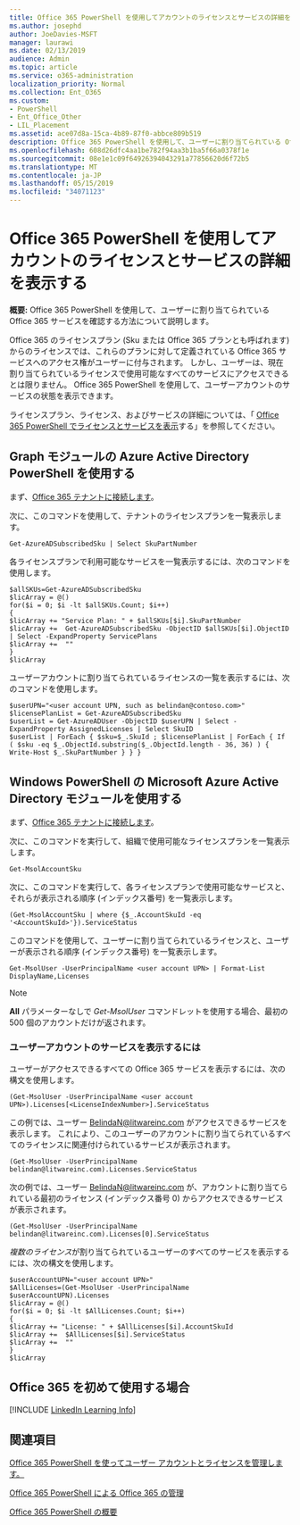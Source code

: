 ```yaml
---
title: Office 365 PowerShell を使用してアカウントのライセンスとサービスの詳細を表示する
ms.author: josephd
author: JoeDavies-MSFT
manager: laurawi
ms.date: 02/13/2019
audience: Admin
ms.topic: article
ms.service: o365-administration
localization_priority: Normal
ms.collection: Ent_O365
ms.custom:
- PowerShell
- Ent_Office_Other
- LIL_Placement
ms.assetid: ace07d8a-15ca-4b89-87f0-abbce809b519
description: Office 365 PowerShell を使用して、ユーザーに割り当てられている Office 365 サービスを確認する方法について説明します。
ms.openlocfilehash: 608d26dfc4aa1be782f94aa3b1ba5f66a0378f1e
ms.sourcegitcommit: 08e1e1c09f64926394043291a77856620d6f72b5
ms.translationtype: MT
ms.contentlocale: ja-JP
ms.lasthandoff: 05/15/2019
ms.locfileid: "34071123"
---
```

# <a name="view-account-license-and-service-details-with-office-365-powershell"></a>Office 365 PowerShell を使用してアカウントのライセンスとサービスの詳細を表示する

**概要:** Office 365 PowerShell を使用して、ユーザーに割り当てられている Office 365 サービスを確認する方法について説明します。
  
Office 365 のライセンスプラン (Sku または Office 365 プランとも呼ばれます) からのライセンスでは、これらのプランに対して定義されている Office 365 サービスへのアクセス権がユーザーに付与されます。 しかし、ユーザーは、現在割り当てられているライセンスで使用可能なすべてのサービスにアクセスできるとは限りません。 Office 365 PowerShell を使用して、ユーザーアカウントのサービスの状態を表示できます。 

ライセンスプラン、ライセンス、およびサービスの詳細については、「 [Office 365 PowerShell でライセンスとサービスを表示](view-licenses-and-services-with-office-365-powershell.md)する」を参照してください。

## <a name="use-the-azure-active-directory-powershell-for-graph-module"></a>Graph モジュールの Azure Active Directory PowerShell を使用する

まず、[Office 365 テナントに接続します](connect-to-office-365-powershell.md#connect-with-the-azure-active-directory-powershell-for-graph-module)。
  
次に、このコマンドを使用して、テナントのライセンスプランを一覧表示します。

```
Get-AzureADSubscribedSku | Select SkuPartNumber
```

各ライセンスプランで利用可能なサービスを一覧表示するには、次のコマンドを使用します。

```
$allSKUs=Get-AzureADSubscribedSku
$licArray = @()
for($i = 0; $i -lt $allSKUs.Count; $i++)
{
$licArray += "Service Plan: " + $allSKUs[$i].SkuPartNumber
$licArray +=  Get-AzureADSubscribedSku -ObjectID $allSKUs[$i].ObjectID | Select -ExpandProperty ServicePlans
$licArray +=  ""
}
$licArray
````

ユーザーアカウントに割り当てられているライセンスの一覧を表示するには、次のコマンドを使用します。

````
$userUPN="<user account UPN, such as belindan@contoso.com>"
$licensePlanList = Get-AzureADSubscribedSku
$userList = Get-AzureADUser -ObjectID $userUPN | Select -ExpandProperty AssignedLicenses | Select SkuID 
$userList | ForEach { $sku=$_.SkuId ; $licensePlanList | ForEach { If ( $sku -eq $_.ObjectId.substring($_.ObjectId.length - 36, 36) ) { Write-Host $_.SkuPartNumber } } }
````

## <a name="use-the-microsoft-azure-active-directory-module-for-windows-powershell"></a>Windows PowerShell の Microsoft Azure Active Directory モジュールを使用する

まず、[Office 365 テナントに接続します](connect-to-office-365-powershell.md#connect-with-the-microsoft-azure-active-directory-module-for-windows-powershell)。

次に、このコマンドを実行して、組織で使用可能なライセンスプランを一覧表示します。 

```
Get-MsolAccountSku
```

次に、このコマンドを実行して、各ライセンスプランで使用可能なサービスと、それらが表示される順序 (インデックス番号) を一覧表示します。

````
(Get-MsolAccountSku | where {$_.AccountSkuId -eq '<AccountSkuId>'}).ServiceStatus
````
  
このコマンドを使用して、ユーザーに割り当てられているライセンスと、ユーザーが表示される順序 (インデックス番号) を一覧表示します。

````
Get-MsolUser -UserPrincipalName <user account UPN> | Format-List DisplayName,Licenses
````

>[!Note]
>**All** パラメーターなしで _Get-MsolUser_ コマンドレットを使用する場合、最初の 500 個のアカウントだけが返されます。
>
   

### <a name="to-view-services-for-a-user-account"></a>ユーザーアカウントのサービスを表示するには

ユーザーがアクセスできるすべての Office 365 サービスを表示するには、次の構文を使用します。
  
```
(Get-MsolUser -UserPrincipalName <user account UPN>).Licenses[<LicenseIndexNumber>].ServiceStatus
```

この例では、ユーザー BelindaN@litwareinc.com がアクセスできるサービスを表示します。 これにより、このユーザーのアカウントに割り当てられているすべてのライセンスに関連付けられているサービスが表示されます。
  
```
(Get-MsolUser -UserPrincipalName belindan@litwareinc.com).Licenses.ServiceStatus
```

次の例では、ユーザー BelindaN@litwareinc.com が、アカウントに割り当てられている最初のライセンス (インデックス番号 0) からアクセスできるサービスが表示されます。
  
```
(Get-MsolUser -UserPrincipalName belindan@litwareinc.com).Licenses[0].ServiceStatus
```

*複数のライセンス*が割り当てられているユーザーのすべてのサービスを表示するには、次の構文を使用します。

```
$userAccountUPN="<user account UPN>"
$AllLicenses=(Get-MsolUser -UserPrincipalName $userAccountUPN).Licenses
$licArray = @()
for($i = 0; $i -lt $AllLicenses.Count; $i++)
{
$licArray += "License: " + $AllLicenses[$i].AccountSkuId
$licArray +=  $AllLicenses[$i].ServiceStatus
$licArray +=  ""
}
$licArray
```

  
## <a name="new-to-office-365"></a>Office 365 を初めて使用する場合

[!INCLUDE [LinkedIn Learning Info](../common/office/linkedin-learning-info.md)]

## <a name="see-also"></a>関連項目

[Office 365 PowerShell を使ってユーザー アカウントとライセンスを管理します。](manage-user-accounts-and-licenses-with-office-365-powershell.md)
  
[Office 365 PowerShell による Office 365 の管理](manage-office-365-with-office-365-powershell.md)
  
[Office 365 PowerShell の概要](getting-started-with-office-365-powershell.md)
